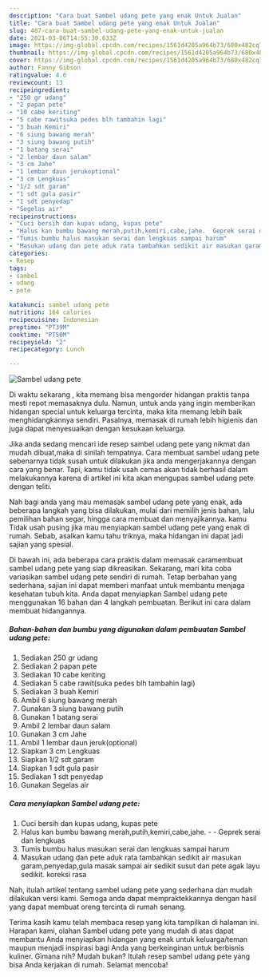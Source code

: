 ```yaml
---
description: "Cara buat Sambel udang pete yang enak Untuk Jualan"
title: "Cara buat Sambel udang pete yang enak Untuk Jualan"
slug: 407-cara-buat-sambel-udang-pete-yang-enak-untuk-jualan
date: 2021-03-06T14:55:30.633Z
image: https://img-global.cpcdn.com/recipes/1561d4205a964b73/680x482cq70/sambel-udang-pete-foto-resep-utama.jpg
thumbnail: https://img-global.cpcdn.com/recipes/1561d4205a964b73/680x482cq70/sambel-udang-pete-foto-resep-utama.jpg
cover: https://img-global.cpcdn.com/recipes/1561d4205a964b73/680x482cq70/sambel-udang-pete-foto-resep-utama.jpg
author: Fanny Gibson
ratingvalue: 4.6
reviewcount: 13
recipeingredient:
- "250 gr udang"
- "2 papan pete"
- "10 cabe keriting"
- "5 cabe rawitsuka pedes blh tambahin lagi"
- "3 buah Kemiri"
- "6 siung bawang merah"
- "3 siung bawang putih"
- "1 batang serai"
- "2 lembar daun salam"
- "3 cm Jahe"
- "1 lembar daun jerukoptional"
- "3 cm Lengkuas"
- "1/2 sdt garam"
- "1 sdt gula pasir"
- "1 sdt penyedap"
- "Segelas air"
recipeinstructions:
- "Cuci bersih dan kupas udang, kupas pete"
- "Halus kan bumbu bawang merah,putih,kemiri,cabe,jahe.  Geprek serai dan lengkuas"
- "Tumis bumbu halus masukan serai dan lengkuas sampai harum"
- "Masukan udang dan pete aduk rata tambahkan sedikit air masukan garam,penyedap,gula masak sampai air sedikit susut dan pete agak layu sedikit. koreksi rasa"
categories:
- Resep
tags:
- sambel
- udang
- pete

katakunci: sambel udang pete 
nutrition: 164 calories
recipecuisine: Indonesian
preptime: "PT39M"
cooktime: "PT50M"
recipeyield: "2"
recipecategory: Lunch

---
```



![Sambel udang pete](https://img-global.cpcdn.com/recipes/1561d4205a964b73/680x482cq70/sambel-udang-pete-foto-resep-utama.jpg)

Di waktu  sekarang , kita memang bisa mengorder hidangan praktis tanpa mesti repot memasaknya dulu. Namun, untuk anda yang ingin memberikan hidangan special untuk keluarga tercinta, maka kita memang lebih baik menghidangkannya sendiri. Pasalnya, memasak di rumah lebih higienis dan juga dapat menyesuaikan dengan kesukaan keluarga.

Jika anda sedang mencari ide resep sambel udang pete yang nikmat dan mudah dibuat,maka di sinilah tempatnya. Cara membuat sambel udang pete  sebenarnya tidak susah untuk dilakukan jika anda mengerjakannya dengan cara yang benar. Tapi, kamu tidak usah cemas akan tidak berhasil dalam melakukannya 
karena di artikel ini kita akan mengupas sambel udang pete dengan teliti.  



Nah bagi anda yang mau memasak sambel udang pete yang enak, ada beberapa langkah yang bisa dilakukan, mulai dari memilih jenis bahan, lalu pemilihan bahan segar, hingga cara membuat dan menyajikannya. kamu Tidak usah pusing jika mau menyiapkan sambel udang pete yang enak di rumah. Sebab, asalkan kamu  tahu triknya, maka hidangan ini dapat jadi sajian yang spesial.

Di bawah ini, ada beberapa cara praktis  dalam memasak caramembuat sambel udang pete yang siap dikreasikan. Sekarang, mari kita coba variasikan sambel udang pete sendiri di rumah. Tetap berbahan yang sederhana, sajian ini dapat memberi manfaat untuk membantu menjaga kesehatan tubuh kita. Anda dapat menyiapkan Sambel udang pete menggunakan 16 bahan dan 4 langkah pembuatan. Berikut ini cara dalam membuat hidangannya.

<!--inarticleads1-->

##### Bahan-bahan dan bumbu yang digunakan dalam pembuatan Sambel udang pete:

1. Sediakan 250 gr udang
1. Sediakan 2 papan pete
1. Sediakan 10 cabe keriting
1. Sediakan 5 cabe rawit(suka pedes blh tambahin lagi)
1. Sediakan 3 buah Kemiri
1. Ambil 6 siung bawang merah
1. Gunakan 3 siung bawang putih
1. Gunakan 1 batang serai
1. Ambil 2 lembar daun salam
1. Gunakan 3 cm Jahe
1. Ambil 1 lembar daun jeruk(optional)
1. Siapkan 3 cm Lengkuas
1. Siapkan 1/2 sdt garam
1. Siapkan 1 sdt gula pasir
1. Sediakan 1 sdt penyedap
1. Gunakan Segelas air




<!--inarticleads2-->

##### Cara menyiapkan Sambel udang pete:

1. Cuci bersih dan kupas udang, kupas pete
1. Halus kan bumbu bawang merah,putih,kemiri,cabe,jahe. -  - Geprek serai dan lengkuas
1. Tumis bumbu halus masukan serai dan lengkuas sampai harum
1. Masukan udang dan pete aduk rata tambahkan sedikit air masukan garam,penyedap,gula masak sampai air sedikit susut dan pete agak layu sedikit. koreksi rasa




Nah, itulah artikel tentang  sambel udang pete  yang sederhana dan mudah dilakukan versi kami. Semoga anda dapat mempraktekkannya dengan hasil yang dapat membuat oreng tercinta di rumah senang. 

Terima kasih kamu telah membaca resep yang kita tampilkan di halaman ini. Harapan kami, olahan  Sambel udang pete yang mudah di atas dapat membantu Anda menyiapkan hidangan yang enak untuk keluarga/teman maupun menjadi inspirasi bagi Anda yang berkeinginan untuk berbisnis kuliner. Gimana nih? Mudah bukan? Itulah resep sambel udang pete yang bisa Anda kerjakan di rumah. Selamat mencoba!

